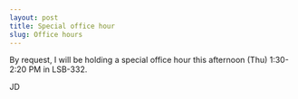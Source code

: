 ```yaml
---
layout: post
title: Special office hour
slug: Office hours
---
```


By request, I will be holding a special office hour this afternoon (Thu) 1:30-2:20 PM in LSB-332.

JD
